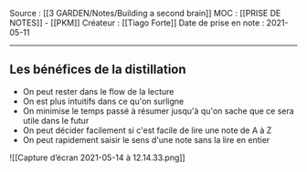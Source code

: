 Source : [[3 GARDEN/Notes/Building a second brain]]
MOC : [[PRISE DE NOTES]] - [[PKM]]
Créateur : [[Tiago Forte]]
Date de prise en note : 2021-05-11
***

## Les bénéfices de la distillation
- On peut rester dans le flow de la lecture
- On est plus intuitifs dans ce qu'on surligne
- On minimise le temps passé à résumer jusqu'à qu'on sache que ce sera utile dans le futur
- On peut décider facilement si c'est facile de lire une note de A à Z
- On peut rapidement saisir le sens d'une note sans la lire en entier

![[Capture d’écran 2021-05-14 à 12.14.33.png]]